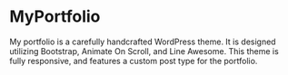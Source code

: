 # MyPortfolio

My portfolio is a carefully handcrafted WordPress theme. It is designed utilizing Bootstrap, Animate On Scroll, and Line Awesome. This theme is fully responsive, and features a custom post type for the portfolio.
